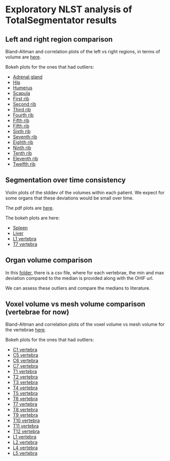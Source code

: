 # Exploratory NLST analysis of TotalSegmentator results

## Left and right region comparison

Bland-Altman and correlation plots of the left vs right regions, in terms of volume are [here](https://github.com/deepakri201/nlst_explore/tree/main/left_right_region_comparison/pdf). 

Bokeh plots for the ones that had outliers: 
- [Adrenal gland](https://htmlpreview.github.io/?https://github.com/deepakri201/nlst_explore/blob/main/left_right_region_comparison/bokeh/Adrenal%20gland.html)
- [Hip](https://htmlpreview.github.io/?https://github.com/deepakri201/nlst_explore/blob/main/left_right_region_comparison/bokeh/Hip.html)
- [Humerus](https://htmlpreview.github.io/?https://github.com/deepakri201/nlst_explore/blob/main/left_right_region_comparison/bokeh/Humerus.html)
- [Scapula](https://htmlpreview.github.io/?https://github.com/deepakri201/nlst_explore/blob/main/left_right_region_comparison/bokeh/Scapula.html)
- [First rib](https://htmlpreview.github.io/?https://github.com/deepakri201/nlst_explore/blob/main/left_right_region_comparison/bokeh/First%20rib.html)
- [Second rib](https://htmlpreview.github.io/?https://github.com/deepakri201/nlst_explore/blob/main/left_right_region_comparison/bokeh/Second%20rib.html)
- [Third rib](https://htmlpreview.github.io/?https://github.com/deepakri201/nlst_explore/blob/main/left_right_region_comparison/bokeh/Third%20rib.html)
- [Fourth rib](https://htmlpreview.github.io/?https://github.com/deepakri201/nlst_explore/blob/main/left_right_region_comparison/bokeh/Fourth%20rib.html)
- [Fifth rib](https://htmlpreview.github.io/?https://github.com/deepakri201/nlst_explore/blob/main/left_right_region_comparison/bokeh/Eleventh%20rib.html)
- [Fifth rib](https://htmlpreview.github.io/?https://github.com/deepakri201/nlst_explore/blob/main/left_right_region_comparison/bokeh/Adrenal\Fifth%20rib.html)
- [Sixth rib](https://htmlpreview.github.io/?https://github.com/deepakri201/nlst_explore/blob/main/left_right_region_comparison/bokeh/Sixth%20rib.html)
- [Seventh rib](https://htmlpreview.github.io/?https://github.com/deepakri201/nlst_explore/blob/main/left_right_region_comparison/bokeh/Seventh%20rib.html)
- [Eighth rib](https://htmlpreview.github.io/?https://github.com/deepakri201/nlst_explore/blob/main/left_right_region_comparison/bokeh/Eighth%20rib.html)
- [Ninth rib](https://htmlpreview.github.io/?https://github.com/deepakri201/nlst_explore/blob/main/left_right_region_comparison/bokeh/Ninth%20rib.html)
- [Tenth rib](https://htmlpreview.github.io/?https://github.com/deepakri201/nlst_explore/blob/main/left_right_region_comparison/bokeh/Tenth%20rib.html)
- [Eleventh rib](https://htmlpreview.github.io/?https://github.com/deepakri201/nlst_explore/blob/main/left_right_region_comparison/bokeh/Eleventh%20rib.html)
- [Twelfth rib](https://htmlpreview.github.io/?https://github.com/deepakri201/nlst_explore/blob/main/left_right_region_comparison/bokeh/Twelfth%20rib.html)

## Segmentation over time consistency 

Violin plots of the stddev of the volumes within each patient.  We expect for some organs that these deviations would be small over time. 

The pdf plots are [here](https://github.com/deepakri201/nlst_explore/tree/main/segmentation_over_time/pdf). 

The bokeh plots are here: 
- [Spleen](https://htmlpreview.github.io/?https://github.com/deepakri201/nlst_explore/blob/main/segmentation_over_time/bokeh/Spleen.html)
- [Liver](https://htmlpreview.github.io/?https://github.com/deepakri201/nlst_explore/blob/main/segmentation_over_time/bokeh/Liver.html)
- [L1 vertebra](https://htmlpreview.github.io/?https://github.com/deepakri201/nlst_explore/blob/main/segmentation_over_time/bokeh/L1%20vertebra.html)
- [T7 vertebra](https://htmlpreview.github.io/?https://github.com/deepakri201/nlst_explore/blob/main/segmentation_over_time/bokeh/T7%20vertebra.html)

## Organ volume comparison 

In this [folder](https://github.com/deepakri201/nlst_explore/tree/main/organ_volume_comparison), there is a csv file, where for each vertebrae, the min and max deviation compared to the median is provided along with the OHIF url. 

We can assess these outliers and compare the medians to literature. 

## Voxel volume vs mesh volume comparison (vertebrae for now)

Bland-Altman and correlation plots of the voxel volume vs mesh volume for the vertebrae [here](https://github.com/deepakri201/nlst_explore/tree/main/voxel_vs_mesh_volume_comparison/pdf). 

Bokeh plots for the ones that had outliers: 
- [C1 vertebra](https://htmlpreview.github.io/?https://github.com/deepakri201/nlst_explore/blob/main/voxel_vs_mesh_volume_comparison/bokeh/C1%20vertebra.html)
- [C5 vertebra](https://htmlpreview.github.io/?https://github.com/deepakri201/nlst_explore/blob/main/voxel_vs_mesh_volume_comparison/bokeh/C5%20vertebra.html)
- [C6 vertebra](https://htmlpreview.github.io/?https://github.com/deepakri201/nlst_explore/blob/main/voxel_vs_mesh_volume_comparison/bokeh/C6%20vertebra.html)
- [C7 vertebra](https://htmlpreview.github.io/?https://github.com/deepakri201/nlst_explore/blob/main/voxel_vs_mesh_volume_comparison/bokeh/C7%20vertebra.html)
- [T1 vertebra](https://htmlpreview.github.io/?https://github.com/deepakri201/nlst_explore/blob/main/voxel_vs_mesh_volume_comparison/bokeh/T1%20vertebra.html)
- [T2 vertebra](https://htmlpreview.github.io/?https://github.com/deepakri201/nlst_explore/blob/main/voxel_vs_mesh_volume_comparison/bokeh/T2%20vertebra.html)
- [T3 vertebra](https://htmlpreview.github.io/?https://github.com/deepakri201/nlst_explore/blob/main/voxel_vs_mesh_volume_comparison/bokeh/T3%20vertebra.html)
- [T4 vertebra](https://htmlpreview.github.io/?https://github.com/deepakri201/nlst_explore/blob/main/voxel_vs_mesh_volume_comparison/bokeh/T4%20vertebra.html)
- [T5 vertebra](https://htmlpreview.github.io/?https://github.com/deepakri201/nlst_explore/blob/main/voxel_vs_mesh_volume_comparison/bokeh/T5%20vertebra.html)
- [T6 vertebra](https://htmlpreview.github.io/?https://github.com/deepakri201/nlst_explore/blob/main/voxel_vs_mesh_volume_comparison/bokeh/T6%20vertebra.html)
- [T7 vertebra](https://htmlpreview.github.io/?https://github.com/deepakri201/nlst_explore/blob/main/voxel_vs_mesh_volume_comparison/bokeh/T7%20vertebra.html)
- [T8 vertebra](https://htmlpreview.github.io/?https://github.com/deepakri201/nlst_explore/blob/main/voxel_vs_mesh_volume_comparison/bokeh/T8%20vertebra.html)
- [T9 vertebra](https://htmlpreview.github.io/?https://github.com/deepakri201/nlst_explore/blob/main/voxel_vs_mesh_volume_comparison/bokeh/T9%20vertebra.html)
- [T10 vertebra](https://htmlpreview.github.io/?https://github.com/deepakri201/nlst_explore/blob/main/voxel_vs_mesh_volume_comparison/bokeh/T10%20vertebra.html)
- [T11 vertebra](https://htmlpreview.github.io/?https://github.com/deepakri201/nlst_explore/blob/main/voxel_vs_mesh_volume_comparison/bokeh/T11%20vertebra.html)
- [T12 vertebra](https://htmlpreview.github.io/?https://github.com/deepakri201/nlst_explore/blob/main/voxel_vs_mesh_volume_comparison/bokeh/T12%20vertebra.html)
- [L1 vertebra](https://htmlpreview.github.io/?https://github.com/deepakri201/nlst_explore/blob/main/voxel_vs_mesh_volume_comparison/bokeh/L1%20vertebra.html)
- [L2 vertebra](https://htmlpreview.github.io/?https://github.com/deepakri201/nlst_explore/blob/main/voxel_vs_mesh_volume_comparison/bokeh/L2%20vertebra.html)
- [L4 vertebra](https://htmlpreview.github.io/?https://github.com/deepakri201/nlst_explore/blob/main/voxel_vs_mesh_volume_comparison/bokeh/L4%20vertebra.html)
- [L5 vertebra](https://htmlpreview.github.io/?https://github.com/deepakri201/nlst_explore/blob/main/voxel_vs_mesh_volume_comparison/bokeh/L5%20vertebra.html)
